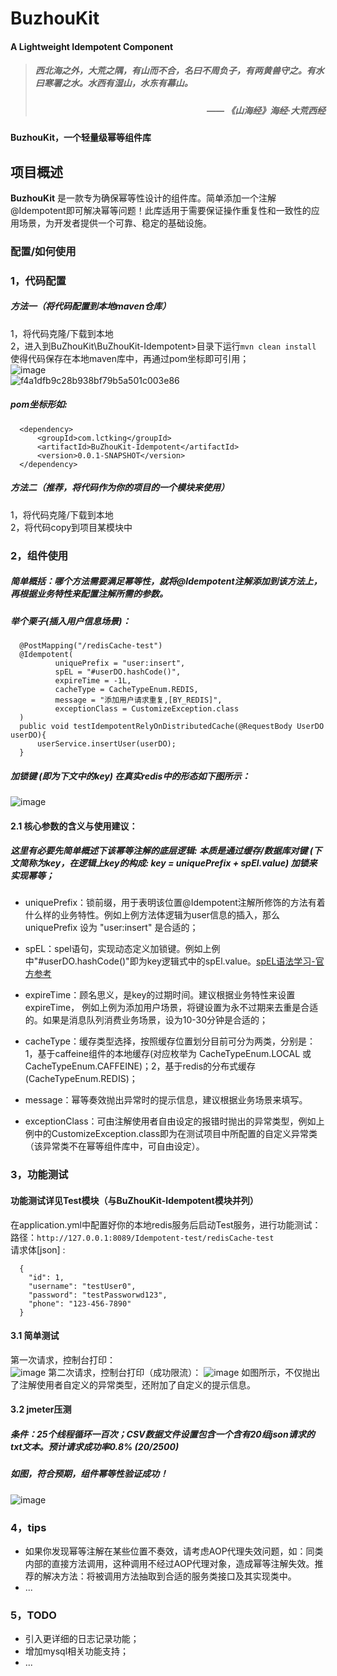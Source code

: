 # BuzhouKit
#### A Lightweight Idempotent Component
> ##### *西北海之外，大荒之隅，有山而不合，名曰不周负子，有两黄兽守之。有水曰寒署之水。水西有湿山，水东有幕山。*  
> ##### <div align="right"><em>—— 《山海经》海经·大荒西经</em></div>
#### BuzhouKit，一个轻量级幂等组件库
## 项目概述
**BuzhouKit** 是一款专为确保幂等性设计的组件库。简单添加一个注解@Idempotent即可解决幂等问题！此库适用于需要保证操作重复性和一致性的应用场景，为开发者提供一个可靠、稳定的基础设施。  
### 配置/如何使用
### 1，代码配置  
##### 方法一（将代码配置到本地maven仓库）  
1，将代码克隆/下载到本地  
2，进入到BuZhouKit\BuZhouKit-Idempotent>目录下运行`mvn clean install`  使得代码保存在本地maven库中，再通过pom坐标即可引用；  
![image](https://github.com/user-attachments/assets/08d3b4a4-8ea4-48e3-a88e-9e690288c866)  
![f4a1dfb9c28b938bf79b5a501c003e86](https://github.com/user-attachments/assets/35c1555e-9174-498e-afac-204baab6b1e8)  
##### pom坐标形如:
```
  <dependency>
      <groupId>com.lctking</groupId>
      <artifactId>BuZhouKit-Idempotent</artifactId>
      <version>0.0.1-SNAPSHOT</version>
  </dependency>
```

##### 方法二（推荐，将代码作为你的项目的一个模块来使用）  
1，将代码克隆/下载到本地  
2，将代码copy到项目某模块中  
### 2，组件使用
##### 简单概括：哪个方法需要满足幂等性，就将@Idempotent注解添加到该方法上，再根据业务特性来配置注解所需的参数。  
##### 举个栗子(插入用户信息场景)：  
```
  @PostMapping("/redisCache-test")
  @Idempotent(
          uniquePrefix = "user:insert",
          spEL = "#userDO.hashCode()",
          expireTime = -1L,
          cacheType = CacheTypeEnum.REDIS,
          message = "添加用户请求重复,[BY_REDIS]",
          exceptionClass = CustomizeException.class
  )
  public void testIdempotentRelyOnDistributedCache(@RequestBody UserDO userDO){
      userService.insertUser(userDO);
  }
```
##### 加锁键 (即为下文中的key) 在真实redis中的形态如下图所示：
![image](https://github.com/user-attachments/assets/b7e75752-e35f-4270-a53d-9c750790bbc7)  

#### 2.1 核心参数的含义与使用建议：  
##### 这里有必要先简单概述下该幂等注解的底层逻辑: 本质是通过缓存/数据库对键 (下文简称为key，在逻辑上key的构成: key = uniquePrefix + spEl.value) 加锁来实现幂等；  
- uniquePrefix：锁前缀，用于表明该位置@Idempotent注解所修饰的方法有着什么样的业务特性。例如上例方法体逻辑为user信息的插入，那么uniquePrefix 设为 "user:insert" 是合适的；  

- spEL：spel语句，实现动态定义加锁键。例如上例中"#userDO.hashCode()"即为key逻辑式中的spEl.value。[spEL语法学习-官方参考](https://docs.springframework.org.cn/spring-framework/reference/core/expressions.html)  

- expireTime：顾名思义，是key的过期时间。建议根据业务特性来设置expireTime， 例如上例为添加用户场景，将键设置为永不过期来去重是合适的。如果是消息队列消费业务场景，设为10-30分钟是合适的；  

- cacheType：缓存类型选择，按照缓存位置划分目前可分为两类，分别是：1，基于caffeine组件的本地缓存(对应枚举为 CacheTypeEnum.LOCAL 或 CacheTypeEnum.CAFFEINE)；2，基于redis的分布式缓存(CacheTypeEnum.REDIS)；  

- message：幂等奏效抛出异常时的提示信息，建议根据业务场景来填写。  

- exceptionClass：可由注解使用者自由设定的报错时抛出的异常类型，例如上例中的CustomizeException.class即为在测试项目中所配置的自定义异常类（该异常类不在幂等组件库中，可自由设定）。  

### 3，功能测试
#### 功能测试详见Test模块（与BuZhouKit-Idempotent模块并列）
在application.yml中配置好你的本地redis服务后启动Test服务，进行功能测试：   
路径：` http://127.0.0.1:8089/Idempotent-test/redisCache-test `  
请求体[json] :  
```
  {
    "id": 1,
    "username": "testUser0",
    "password": "testPassworwd123",
    "phone": "123-456-7890"
  }
```
#### 3.1 简单测试
第一次请求，控制台打印：  
![image](https://github.com/user-attachments/assets/3539277f-6e74-4e0b-b91b-620752238939)
第二次请求，控制台打印（成功限流）：
![image](https://github.com/user-attachments/assets/fe5d21b4-c667-4b0b-9926-f6064abe2edc)
如图所示，不仅抛出了注解使用者自定义的异常类型，还附加了自定义的提示信息。
#### 3.2 jmeter压测
##### 条件：25个线程循环一百次；CSV数据文件设置包含一个含有20组json请求的txt文本。预计请求成功率0.8% (20/2500)
##### 如图，符合预期，组件幂等性验证成功！
![image](https://github.com/user-attachments/assets/9003c912-8823-47d7-8012-7b43b24b2fbf)





### 4，tips
- 如果你发现幂等注解在某些位置不奏效，请考虑AOP代理失效问题，如：同类内部的直接方法调用，这种调用不经过AOP代理对象，造成幂等注解失效。推荐的解决方法：将被调用方法抽取到合适的服务类接口及其实现类中。
- ...

### 5，TODO
- 引入更详细的日志记录功能；  
- 增加mysql相关功能支持；
- ...
